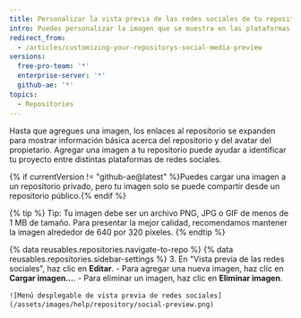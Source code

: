 ```yaml
---
title: Personalizar la vista previa de las redes sociales de tu repositorio
intro: Puedes personalizar la imagen que se muestra en las plataformas de las redes sociales cuando alguien usa un enlace a tu repositorio.
redirect_from:
  - /articles/customizing-your-repositorys-social-media-preview
versions:
  free-pro-team: '*'
  enterprise-server: '*'
  github-ae: '*'
topics:
  - Repositories
---
```


Hasta que agregues una imagen, los enlaces al repositorio se expanden para mostrar información básica acerca del repositorio y del avatar del propietario.  Agregar una imagen a tu repositorio puede ayudar a identificar tu proyecto entre distintas plataformas de redes sociales.

{% if currentVersion != "github-ae@latest" %}Puedes cargar una imagen a un repositorio privado, pero tu imagen solo se puede compartir desde un repositorio público.{% endif %}

{% tip %}
Tip: Tu imagen debe ser un archivo PNG, JPG o GIF de menos de 1 MB de tamaño. Para presentar la mejor calidad, recomendamos mantener la imagen alrededor de 640 por 320 píxeles.
{% endtip %}

{% data reusables.repositories.navigate-to-repo %}
{% data reusables.repositories.sidebar-settings %}
3. En "Vista previa de las redes sociales", haz clic en **Editar**.
    - Para agregar una nueva imagen, haz clic en **Cargar imagen...**.
    - Para eliminar un imagen, haz clic en **Eliminar imagen**.

    ![Menú desplegable de vista previa de redes sociales](/assets/images/help/repository/social-preview.png)
